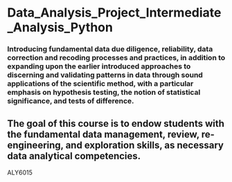 # Data_Analysis_Project_Intermediate_Analysis_Python


### Introducing fundamental data due diligence, reliability, data correction and recoding processes and practices, in addition to expanding upon the earlier introduced approaches to discerning and validating patterns in data through sound applications of the scientific method, with a particular emphasis on hypothesis testing, the notion of statistical significance, and tests of difference.

## The goal of this course is to endow students with the fundamental data management, review, re-engineering, and exploration skills, as necessary data analytical competencies. 
ALY6015
